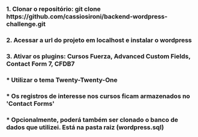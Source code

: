 <h3>1. Clonar o repositório: git clone https://github.com/cassiosironi/backend-wordpress-challenge.git</h3>
<h3>2. Acessar a url do projeto em localhost e instalar o wordpress</h3>
<h3>3. Ativar os plugins: Cursos Fuerza, Advanced Custom Fields, Contact Form 7, CFDB7</h3>
<h3>* Utilizar o tema Twenty-Twenty-One</h3>
<h3>* Os registros de interesse nos cursos ficam armazenados no 'Contact Forms'</h3>
<h3>* Opcionalmente, poderá também ser clonado o banco de dados que utilizei. Está na pasta raiz (wordpress.sql)</h3>
